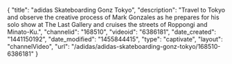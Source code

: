 {
    "title": "adidas Skateboarding Gonz Tokyo",
    "description": "Travel to Tokyo and observe the creative process of Mark Gonzales as he prepares for his solo show at The Last Gallery and cruises the streets of Roppongi and Minato-Ku.",
    "channelid": "168510",
    "videoid": "6386181",
    "date_created": "1441150192",
    "date_modified": "1455844415",
    "type": "captivate",
    "layout": "channelVideo",
    "url": "\/adidas\/adidas-skateboarding-gonz-tokyo\/168510-6386181"
}